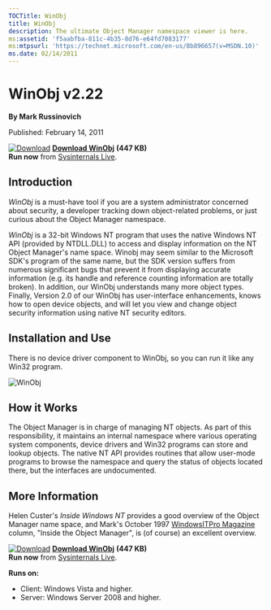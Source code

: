 ```yaml
--- 
TOCTitle: WinObj
title: WinObj
description: The ultimate Object Manager namespace viewer is here.
ms:assetid: 'f5aabfba-811c-4b35-8d76-e64fd7083177'
ms:mtpsurl: 'https://technet.microsoft.com/en-us/Bb896657(v=MSDN.10)'
ms.date: 02/14/2011
---
```


WinObj v2.22
============

**By Mark Russinovich**

Published: February 14, 2011

[![Download](/media/landing/sysinternals/download_sm.png)](https://download.sysinternals.com/files/WinObj.zip) [**Download WinObj**](https://download.sysinternals.com/files/WinObj.zip) **(447 KB)**  
**Run now** from [Sysinternals Live](https://live.sysinternals.com/Winobj.exe).


## Introduction

*WinObj* is a must-have tool if you are a system administrator concerned
about security, a developer tracking down object-related problems, or
just curious about the Object Manager namespace.

*WinObj* is a 32-bit Windows NT program that uses the native Windows NT
API (provided by NTDLL.DLL) to access and display information on the NT
Object Manager's name space. Winobj may seem similar to the Microsoft
SDK's program of the same name, but the SDK version suffers from
numerous significant bugs that prevent it from displaying accurate
information (e.g. its handle and reference counting information are
totally broken). In addition, our WinObj understands many more object
types. Finally, Version 2.0 of our WinObj has user-interface
enhancements, knows how to open device objects, and will let you view
and change object security information using native NT security
editors.  
  

## Installation and Use

There is no device driver component to WinObj, so you can run it like
any Win32 program.

![WinObj](/media/landing/sysinternals/WinObj.png) 
  

## How it Works

The Object Manager is in charge of managing NT objects. As part of this
responsibility, it maintains an internal namespace where various
operating system components, device drivers and Win32 programs can store
and lookup objects. The native NT API provides routines that allow
user-mode programs to browse the namespace and query the status of
objects located there, but the interfaces are undocumented.  
  

## More Information

Helen Custer's *Inside Windows NT* provides a good overview of the
Object Manager name space, and Mark's October 1997 [WindowsITPro
Magazine](http://www.windowsitpro.com/) column, "Inside the Object
Manager", is (of course) an excellent overview.

[![Download](/media/landing/sysinternals/download_sm.png)](https://download.sysinternals.com/files/WinObj.zip) [**Download WinObj**](https://download.sysinternals.com/files/WinObj.zip) **(447 KB)**  
**Run now** from [Sysinternals Live](https://live.sysinternals.com/Winobj.exe).

**Runs on:**

-   Client: Windows Vista and higher.
-   Server: Windows Server 2008 and higher.




